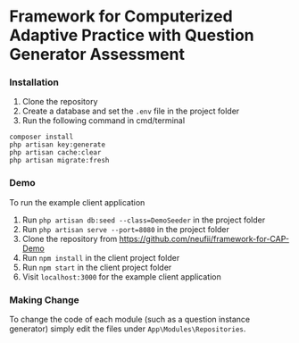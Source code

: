 # Framework for Computerized Adaptive Practice with Question Generator Assessment
### Installation
1. Clone the repository
2. Create a database and set the `.env` file in the project folder
3. Run the following command in cmd/terminal 
``` 
composer install
php artisan key:generate
php artisan cache:clear
php artisan migrate:fresh
```
### Demo
To run the example client application
1. Run `php artisan db:seed --class=DemoSeeder` in the project folder
2. Run `php artisan serve --port=8080` in the project folder
3. Clone the repository from https://github.com/neufii/framework-for-CAP-Demo
4. Run `npm install` in the client project folder
5. Run `npm start` in the client project folder
6. Visit `localhost:3000` for the example client application

### Making Change
To change the code of each module (such as a question instance generator) simply edit the files under `App\Modules\Repositories`.
